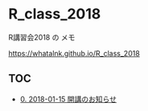 # R_class_2018
R講習会2018 の メモ

https://whatalnk.github.io/R_class_2018

## TOC
- [0. 2018-01-15 開講のお知らせ](https://whatalnk.github.io/R_class_2018/2018-01-15.nb.html)
